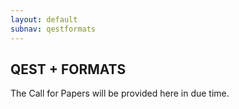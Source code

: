 ```yaml
---
layout: default
subnav: qestformats
---
```


## QEST + FORMATS

The Call for Papers will be provided here in due time.
